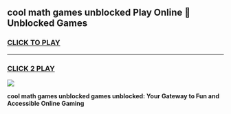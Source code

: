 
## cool math games unblocked Play Online 👋 Unblocked Games
<h3>
<a href="https://premium.freeplayer.one?title=cool_math_games_unblocked&ref=19F">CLICK TO PLAY</a></h3>
<hr>

<h3>
<a href="https://premium.freeplayer.one?title=cool_math_games_unblocked&ref=19F">CLICK 2 PLAY</a>
  
</h3>

<a href="https://premium.freeplayer.one?title=cool_math_games_unblocked&ref=19F"><img src="https://clearcache.store/games.png"></a>


**cool math games unblocked games unblocked: Your Gateway to Fun and Accessible Online Gaming**
